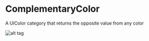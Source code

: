 ComplementaryColor
==================

A UIColor category that returns the opposite value from any color

![alt tag](https://github.com/brickoJun/ComplementaryColor/blob/master/ComplementaryColor/iOS%20Simulator%20Screen%20shot%208%20Aug%2C%202014%207.10.40%20pm.png)
